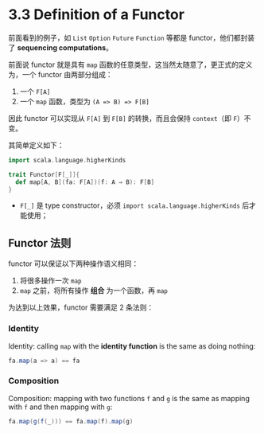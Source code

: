 # 3.3 Definition of a Functor

前面看到的例子，如 `List` `Option` `Future` `Function` 等都是 functor，他们都封装了 **sequencing computations**。

前面说 functor 就是具有 `map` 函数的任意类型，这当然太随意了，更正式的定义为，一个 functor 由两部分组成：

1. 一个 `F[A]`
2. 一个 `map` 函数，类型为 `(A => B) => F[B]`

因此 functor 可以实现从 `F[A]` 到 `F[B]` 的转换，而且会保持 `context`（即 `F`）不变。

其简单定义如下：

```Scala
import scala.language.higherKinds

trait Functor[F[_]]{
  def map[A, B](fa: F[A])(f: A ⇒ B): F[B]
}
```

* `F[_]` 是 type constructor，必须 `import scala.language.higherKinds` 后才能使用；

## Functor 法则

functor 可以保证以下两种操作语义相同：

1. 将很多操作一次 `map`
2. `map` 之前，将所有操作 **组合** 为一个函数，再 `map`

为达到以上效果，functor 需要满足 2 条法则：

### Identity

Identity: calling `map` with the **identity function** is the same as doing nothing:

```Scala
fa.map(a => a) == fa
```

### Composition

Composition: mapping with two functions `f` and `g` is the same as mapping with `f` and then mapping with `g`:

```Scala
fa.map(g(f(_))) == fa.map(f).map(g)
```
